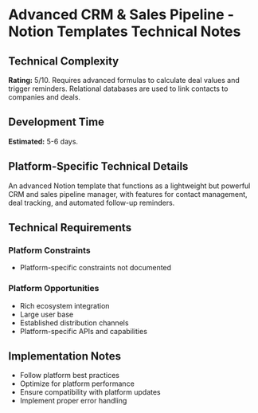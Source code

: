 # Advanced CRM & Sales Pipeline - Notion Templates Technical Notes

## Technical Complexity
**Rating:** 5/10. Requires advanced formulas to calculate deal values and trigger reminders. Relational databases are used to link contacts to companies and deals.

## Development Time
**Estimated:** 5-6 days.

## Platform-Specific Technical Details
An advanced Notion template that functions as a lightweight but powerful CRM and sales pipeline manager, with features for contact management, deal tracking, and automated follow-up reminders.

## Technical Requirements

### Platform Constraints
- Platform-specific constraints not documented

### Platform Opportunities
- Rich ecosystem integration
- Large user base
- Established distribution channels
- Platform-specific APIs and capabilities

## Implementation Notes
- Follow platform best practices
- Optimize for platform performance
- Ensure compatibility with platform updates
- Implement proper error handling
